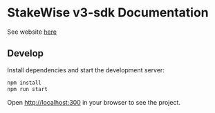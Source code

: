 # StakeWise v3-sdk Documentation

See website [here]()

## Develop

Install dependencies and start the development server:

```bash
npm install
npm run start
```

Open [http://localhost:300](http://localhost:3000) in your browser to see the project.
